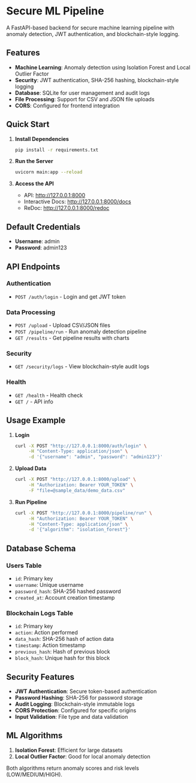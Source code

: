 # Secure ML Pipeline 

A FastAPI-based backend for secure machine learning pipeline with anomaly detection, JWT authentication, and blockchain-style logging.

## Features

- **Machine Learning**: Anomaly detection using Isolation Forest and Local Outlier Factor
- **Security**: JWT authentication, SHA-256 hashing, blockchain-style logging
- **Database**: SQLite for user management and audit logs
- **File Processing**: Support for CSV and JSON file uploads
- **CORS**: Configured for frontend integration

## Quick Start

1. **Install Dependencies**
   ```bash
   pip install -r requirements.txt
   ```

2. **Run the Server**
   ```bash
   uvicorn main:app --reload
   ```

3. **Access the API**
   - API: http://127.0.0.1:8000
   - Interactive Docs: http://127.0.0.1:8000/docs
   - ReDoc: http://127.0.0.1:8000/redoc

## Default Credentials

- **Username**: admin
- **Password**: admin123

## API Endpoints

### Authentication
- `POST /auth/login` - Login and get JWT token

### Data Processing
- `POST /upload` - Upload CSV/JSON files
- `POST /pipeline/run` - Run anomaly detection pipeline
- `GET /results` - Get pipeline results with charts

### Security
- `GET /security/logs` - View blockchain-style audit logs

### Health
- `GET /health` - Health check
- `GET /` - API info

## Usage Example

1. **Login**
   ```bash
   curl -X POST "http://127.0.0.1:8000/auth/login" \
        -H "Content-Type: application/json" \
        -d '{"username": "admin", "password": "admin123"}'
   ```

2. **Upload Data**
   ```bash
   curl -X POST "http://127.0.0.1:8000/upload" \
        -H "Authorization: Bearer YOUR_TOKEN" \
        -F "file=@sample_data/demo_data.csv"
   ```

3. **Run Pipeline**
   ```bash
   curl -X POST "http://127.0.0.1:8000/pipeline/run" \
        -H "Authorization: Bearer YOUR_TOKEN" \
        -H "Content-Type: application/json" \
        -d '{"algorithm": "isolation_forest"}'
   ```

## Database Schema

### Users Table
- `id`: Primary key
- `username`: Unique username
- `password_hash`: SHA-256 hashed password
- `created_at`: Account creation timestamp

### Blockchain Logs Table
- `id`: Primary key
- `action`: Action performed
- `data_hash`: SHA-256 hash of action data
- `timestamp`: Action timestamp
- `previous_hash`: Hash of previous block
- `block_hash`: Unique hash for this block

## Security Features

- **JWT Authentication**: Secure token-based authentication
- **Password Hashing**: SHA-256 for password storage
- **Audit Logging**: Blockchain-style immutable logs
- **CORS Protection**: Configured for specific origins
- **Input Validation**: File type and data validation

## ML Algorithms

1. **Isolation Forest**: Efficient for large datasets
2. **Local Outlier Factor**: Good for local anomaly detection

Both algorithms return anomaly scores and risk levels (LOW/MEDIUM/HIGH).
